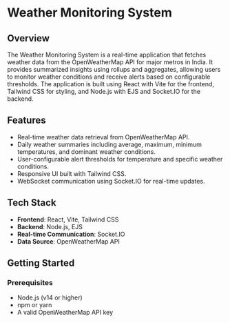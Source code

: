 # Weather Monitoring System

## Overview

The Weather Monitoring System is a real-time application that fetches weather data from the OpenWeatherMap API for major metros in India. It provides summarized insights using rollups and aggregates, allowing users to monitor weather conditions and receive alerts based on configurable thresholds. The application is built using React with Vite for the frontend, Tailwind CSS for styling, and Node.js with EJS and Socket.IO for the backend.

## Features

- Real-time weather data retrieval from OpenWeatherMap API.
- Daily weather summaries including average, maximum, minimum temperatures, and dominant weather conditions.
- User-configurable alert thresholds for temperature and specific weather conditions.
- Responsive UI built with Tailwind CSS.
- WebSocket communication using Socket.IO for real-time updates.

## Tech Stack

- **Frontend**: React, Vite, Tailwind CSS
- **Backend**: Node.js, EJS
- **Real-time Communication**: Socket.IO
- **Data Source**: OpenWeatherMap API

## Getting Started

### Prerequisites

- Node.js (v14 or higher)
- npm or yarn
- A valid OpenWeatherMap API key

